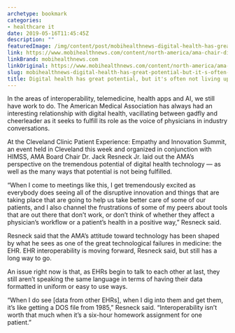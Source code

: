 ```yaml
---
archetype: bookmark
categories:
- healthcare it
date: 2019-05-16T11:45:45Z
description: ""
featuredImage: /img/content/post/mobihealthnews-digital-health-has-great-potential-but-it-s-often-not-living-up-to-it.jpg
link: https://www.mobihealthnews.com/content/north-america/ama-chair-digital-health-has-great-potential-its-often-not-living-it
linkBrand: mobihealthnews.com
linkOriginal: https://www.mobihealthnews.com/content/north-america/ama-chair-digital-health-has-great-potential-its-often-not-living-it
slug: mobihealthnews-digital-health-has-great-potential-but-it-s-often-not-living-up-to-it
title: Digital health has great potential, but it's often not living up to it
---
```

In the areas of interoperability, telemedicine, health apps and AI, we still have work to do. The American Medical Association has always had an interesting relationship with digital health, vacillating between gadfly and cheerleader as it seeks to fulfill its role as the voice of physicians in industry conversations.

At the Cleveland Clinic Patient Experience: Empathy and Innovation Summit, an event held in Cleveland this week and organized in conjunction with HIMSS, AMA Board Chair Dr. Jack Resneck Jr. laid out the AMA’s perspective on the tremendous potential of digital health technology — as well as the many ways that potential is not being fulfilled.

“When I come to meetings like this, I get tremendously excited as everybody does seeing all of the disruptive innovation and things that are taking place that are going to help us take better care of some of our patients, and I also channel the frustrations of some of my peers about tools that are out there that don’t work, or don’t think of whether they affect a physician’s workflow or a patient’s health in a positive way,” Resneck said.

Resneck said that the AMA’s attitude toward technology has been shaped by what he sees as one of the great technological failures in medicine: the EHR. EHR interoperability is moving forward, Resneck said, but still has a long way to go.

An issue right now is that, as EHRs begin to talk to each other at last, they still aren’t speaking the same language in terms of having their data formatted in uniform or easy to use ways.

“When I do see [data from other EHRs], when I dig into them and get them, it’s like getting a DOS file from 1985,” Resneck said. “Interoperability isn’t worth that much when it’s a six-hour homework assignment for one patient.”

